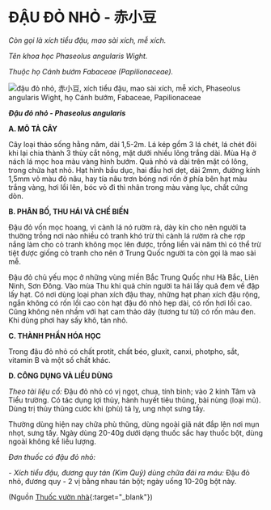 # ĐẬU ĐỎ NHỎ - 赤小豆

*Còn gọi là xích tiểu đậu, mao sài xích, mễ xích.*

*Tên khoa học Phaseolus angularis Wight.*

*Thuộc họ Cánh bướm Fabaceae (Papilionaceae).*

![đậu đỏ nhỏ, 赤小豆, xích tiểu đậu, mao sài xích, mễ xích, Phaseolus angularis Wight, họ Cánh bướm, Fabaceae, Papilionaceae](/imgs/caythuoc/dtl/dau-do-nho.jpg)

***Đậu đỏ nhỏ - Phaseolus angularis***

**A. MÔ TẢ CÂY**

Cây loại thảo sống hằng năm, dài 1,5-2m. Lá kép gồm 3 lá chét, lá chét đôi khi lại chia thành 3 thùy cắt nông, mặt dưới nhiều lông trắng dài. Mùa Hạ ở nách lá mọc hoa màu vàng hình bướm. Quả nhỏ và dài trên mặt có lông, trong chứa hạt nhỏ. Hạt hình bầu dục, hai đầu hơi dẹt, dài 2mm, đường kính 1,5mm vỏ màu đỏ nâu, hay tía nâu trơn bóng nơi rốn ở phía bên hạt màu trắng vàng, hơi lồi lên, bóc vỏ đi thì nhân trong màu vàng lục, chất cứng dòn.

**B. PHÂN BỐ, THU HÁI VÀ CHẾ BIẾN**

Đậu đỏ vốn mọc hoang, vì cành lá nó rườm rà, dày kín cho nên người ta thường trồng nơi nào nhiều cỏ tranh khó trừ thì cành lá rườm rà che rợp nắng làm cho cỏ tranh không mọc lên được, trồng liền vài năm thì có thể trừ tiệt được giống cỏ tranh cho nên ở Trung Quốc người ta còn gọi là mao sài mễ.

Đậu đỏ chủ yếu mọc ở những vùng miền Bắc Trung Quốc như Hà Bắc, Liên Ninh, Sơn Đông. Vào mùa Thu khi quả chín người ta hái lấy quả đem về đập lấy hạt. Có nơi dùng loại phan xích đậu thay, những hạt phan xích đậu rộng, ngắn không có rốn lồi cao còn hạt đậu đỏ nhỏ hẹp dài, có rốn hơi lồi cao. Cũng không nên nhầm với hạt cam thảo dây (tương tư tử) có rốn màu đen. Khi dùng phơi hay sấy khô, tán nhỏ.

**C. THÀNH PHẦN HÓA HỌC**

Trong đậu đỏ nhỏ có chất protit, chất béo, gluxit, canxi, photpho, sắt, vitamin B và một số chất khác.

**D. CÔNG DỤNG VÀ LIỀU DÙNG**

*Theo tài liệu cổ:* Đậu đỏ nhỏ có vị ngọt, chua, tính bình; vào 2 kinh Tâm và Tiểu trường. Có tác dụng lợi thủy, hành huyết tiêu thũng, bài nùng (loại mủ). Dùng trị thủy thũng cước khi (phù) tả lỵ, ung nhọt sưng tấy.

Thường dùng hiện nay chữa phù thũng, dùng ngoài giã nát đắp lên nơi mụn nhọt, sưng tấy. Ngày dùng 20-40g dưới dạng thuốc sắc hay thuốc bột, dùng ngoài không kể liều lượng.

*Đơn thuốc có đậu đỏ nhỏ:*

*- Xích tiểu đậu, đương quy tán (Kim Quỹ) dùng chữa đái ra máu:* Đậu đỏ nhỏ, đương quy - 2 vị bằng nhau tán bột; ngày uống 10-20g bột này.


(Nguồn [Thuốc vườn nhà](http://thuocvuonnha.com){:target="_blank"})